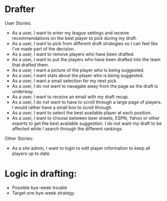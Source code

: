 Drafter
=======

User Stories:
* As a user, I want to enter my league settings and receive recommendations on the best player to pick during my draft.
* As a user, I want to pick from different draft strategies so I can feel like I've made part of the decision.
* As a user, I want to remove players who have been drafted.
* As a user, I want to put the players who have been drafted into the team that drafted them.
* As a user, I want a picture of the player who is being suggested.
* As a user, I want stats about the player who is being suggested.
* As a user, I want a small selection for my next pick.
* As a user, I do not want to navagate away from the page as the draft is underway.
* As a user, I want to receive an email with my draft recap.
* As a user, I do not want to have to scroll through a large page of players. I would rather have a small box to scroll through.
* As a user, I want to select the best available player at each position.
* As a user, I want to choose between beer sheets, ESPN, Yahoo or other experts to get the best available suggestion. I do not want my draft to be affected while I search through the different rankings.


Other Stories:
* As a site admin, I want to login to edit player information to keep all players up to date.




Logic in drafting:
========

* Possible bye-week trouble
* Target one bye-week strategy
